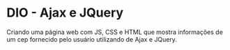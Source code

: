 # DIO - Ajax e JQuery

 Criando uma página web com JS, CSS e HTML que mostra informações de um cep fornecido pelo usuário utilizando de Ajax e JQuery.